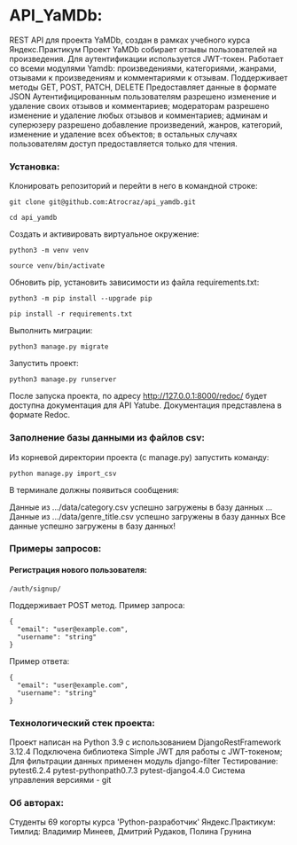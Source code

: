 # API_YaMDb:
REST API для проекта YaMDb, создан в рамках учебного курса Яндекс.Практикум
Проект YaMDb собирает отзывы пользователей на произведения.
Для аутентификации используется JWT-токен.
Работает со всеми модулями Yamdb: произведениями, категориями, жанрами, отзывами к произведениям и комментариями к отзывам.
Поддерживает методы GET, POST, PATCH, DELETE
Предоставляет данные в формате JSON
Аутентифицированным пользователям разрешено изменение и удаление своих отзывов и комментариев;
модераторам разрешено изменение и удаление любых отзывов и комментариев;
админам и суперюзеру разрешено добавление произведений, жанров, категорий, изменение и удаление всех объектов;
в остальных случаях пользователям доступ предоставляется только для чтения.

### Установка:

Клонировать репозиторий и перейти в него в командной строке:

```
git clone git@github.com:Atrocraz/api_yamdb.git
```

```
cd api_yamdb
```

Cоздать и активировать виртуальное окружение:

```
python3 -m venv venv
```

```
source venv/bin/activate
```

Обновить pip, установить зависимости из файла requirements.txt:

```
python3 -m pip install --upgrade pip
```

```
pip install -r requirements.txt
```

Выполнить миграции:

```
python3 manage.py migrate
```

Запустить проект:

```
python3 manage.py runserver
```

После запуска проекта, по адресу http://127.0.0.1:8000/redoc/ будет доступна документация для API Yatube.  Документация представлена в формате Redoc.

### Заполнение базы данными из файлов csv:

Из корневой директории проекта (с manage.py) запустить команду:

```
python manage.py import_csv
```

В терминале должны появиться сообщения:

Данные из .../data/category.csv успешно загружены в базу данных
...
Данные из .../data/genre_title.csv успешно загружены в базу данных
Все данные успешно загружены в базу данных!

### Примеры запросов:

#### Регистрация нового пользователя:
```
/auth/signup/
```
Поддерживает POST метод.
Пример запроса:
```
{
  "email": "user@example.com",
  "username": "string"
}
```
Пример ответа:
```
{
  "email": "user@example.com",
  "username": "string"
}
```

### Технологический стек проекта:
Проект написан на Python 3.9 с использованием DjangoRestFramework 3.12.4
Подключена библиотека Simple JWT для работы с JWT-токеном;
Для фильтрации данных применен модуль django-filter
Тестирование: pytest6.2.4
  pytest-pythonpath0.7.3
  pytest-django4.4.0
Система управления версиями - git

### Об авторах:
Студенты 69 когорты курса 'Python-разработчик' Яндекс.Практикум:
Тимлид: Владимир Минеев, 
Дмитрий Рудаков, 
Полина Грунина
